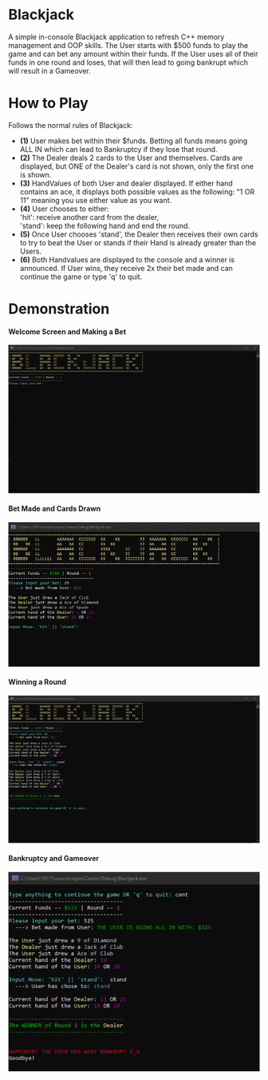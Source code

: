 # Blackjack
A simple in-console Blackjack application to refresh C++ memory management and OOP skills. The User starts with $500 funds to play the game and can bet any amount within their funds. If the User uses all of their funds in one round and loses, that will then lead to going bankrupt which will result in a Gameover.


# How to Play #
Follows the normal rules of Blackjack: <br />
  - **(1)** User makes bet within their $funds. Betting all funds means going ALL IN which can lead to Bankruptcy if they lose that round. <br />
  - **(2)** The Dealer deals 2 cards to the User and themselves. Cards are displayed, but ONE of the Dealer's card is not shown, only the first one is shown. <br />
  - **(3)** HandValues of both User and dealer displayed. If either hand contains an ace, it displays both possible values as the following: "1 OR 11" meaning you use either value as you want. <br />
  - **(4)** User chooses to either: <br />
            'hit': receive another card from the dealer, <br />
            'stand': keep the following hand and end the round. <br />
  - **(5)** Once User chooses 'stand', the Dealer then receives their own cards to try to beat the User or stands if their Hand is already greater than the Users. <br />
  - **(6)** Both Handvalues are displayed to the console and a winner is announced. If User wins, they receive 2x their bet made and can continue the game or type 'q' to quit. <br />


# Demonstration #
<h4> Welcome Screen and Making a Bet</h4>
<img src='/Preview/Welcome.png' title='' width='' alt='' />

<h4> Bet Made and Cards Drawn </h4>
<img src='/Preview/BetMade.png' title='' width='' alt='' />

<h4> Winning a Round </h4>
<img src='/Preview/Win.png' title='' width='' alt='' />

<h4> Bankruptcy and Gameover </h4>
<img src='/Preview/Bankrupt.png' title='' width='' alt='' />
